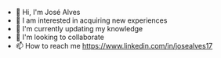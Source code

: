 - 👋 Hi, I'm José Alves
- 👀 I am interested in acquiring new experiences
- 🌱 I'm currently updating my knowledge
- 💞️ I'm looking to collaborate
- 📫 How to reach me  https://www.linkedin.com/in/josealves17

<!---
joseds21/joseds21 is a ✨ special ✨ repository because its `README.md` (this file) appears on your GitHub profile.
You can click the Preview link to take a look at your changes.
--->
